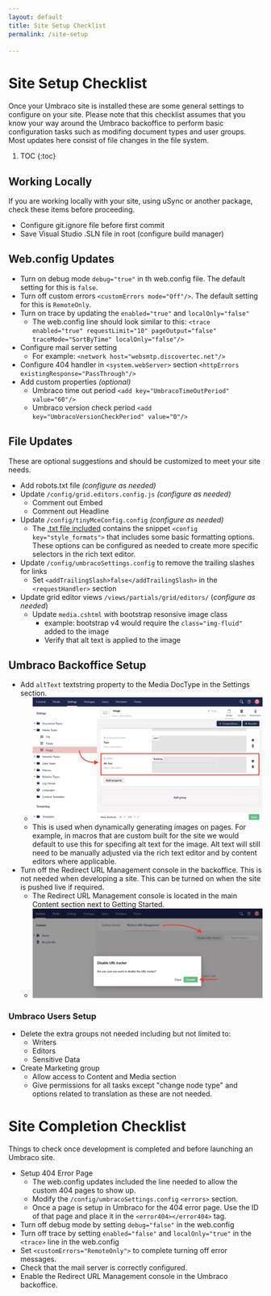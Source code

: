 ```yaml
---
layout: default
title: Site Setup Checklist
permalink: /site-setup

---
```


# Site Setup Checklist

Once your Umbraco site is installed these are some general settings to configure on your site. Please note that this checklist assumes that you know your way around the Umbraco backoffice to perform basic configuration tasks such as modifing document types and user groups. Most updates here consist of file changes in the file system.

1. TOC
{:toc}

## Working Locally

If you are working locally with your site, using uSync or another package, check these items before proceeding.

- Configure git.ignore file before first commit
- Save Visual Studio .SLN file in root (configure build manager)

## Web.config Updates

- Turn on debug mode `debug="true"` in th web.config file. The default setting for this is `false`.
- Turn off custom errors `<customErrors mode="Off"/>`. The default setting for this is `RemoteOnly`.
- Turn on trace by updating the `enabled="true"` and `localOnly="false"`
  - The web.config line should look similar to this: `<trace enabled="true" requestLimit="10" pageOutput="false" traceMode="SortByTime" localOnly="false"/>`
- Configure mail server setting
  - For example: `<network host="websmtp.discovertec.net"/>`
- Configure 404 handler in `<system.webServer>` section `<httpErrors existingResponse="PassThrough"/>`
- Add custom properties *(optional)*
  - Umbraco time out period `<add key="UmbracoTimeOutPeriod" value="60"/>`
  - Umbraco version check period `<add key="UmbracoVersionCheckPeriod" value="0"/>`

## File Updates

These are optional suggestions and should be customized to meet your site needs.

- Add robots.txt file *(configure as needed)*
- Update `/config/grid.editors.config.js` *(configure as needed)*
  - Comment out Embed
  - Comment out Headline
- Update `/config/tinyMceConfig.config` *(configure as needed)*
  - The [.txt file included](files/config/tinymceconfig.config.txt) contains the snippet `<config key="style_formats">` that includes some basic formatting options. These options can be configured as needed to create more specific selectors in the rich text editor.
- Update `/config/umbracoSettings.config` to remove the trailing slashes for links
  - Set `<addTrailingSlash>false</addTrailingSlash>` in the `<requestHandler>` section
- Update grid editor views `/views/partials/grid/editors/` (*configure as needed*)
  - Update `media.cshtml` with bootstrap resonsive image class
    - example: bootstrap v4 would require the `class="img-fluid"` added to the image
    - Verify that alt text is applied to the image

## Umbraco Backoffice Setup

- Add `altText` textstring property to the Media DocType in the Settings section.
  - ![Umbraco 8 Image Media Type Properties](images/v8/image-media-type-alt-text.png)
  - This is used when dynamically generating images on pages. For example, in macros that are custom built for the site we would default to use this for specifing alt text for the image. Alt text will still need to be manually adjusted via the rich text editor and by content editors where applicable.
- Turn off the Redirect URL Management console in the backoffice. This is not needed when developing a site. This can be turned on when the site is pushed live if required.
  - The Redirect URL Management console is located in the main Content section next to Getting Started.
  - ![Disable Redirect URL Management](images/v8/disable-url-redirect.png)

### Umbraco Users Setup

- Delete the extra groups not needed including but not limited to:
  - Writers
  - Editors
  - Sensitive Data
- Create Marketing group
  - Allow access to Content and Media section
  - Give permissions for all tasks except "change node type" and options related to translation as these are not needed.

# Site Completion Checklist

Things to check once development is completed and before launching an Umbraco site.

- Setup 404 Error Page
  - The web.config updates included the line needed to allow the custom 404 pages to show up.
  - Modify the `/config/umbracoSettings.config` `<errors>` section.
  - Once a page is setup in Umbraco for the 404 error page. Use the ID of that page and place it in the `<error404></error404>` tag.
-  Turn off debug mode by setting `debug="false"` in the web.config
-  Turn off trace by setting `enabled="false"` and `localOnly="true"` in the `<trace>` line in the web.config
-  Set `<customErrors="RemoteOnly">` to complete turning off error messages.
-  Check that the mail server is correctly configured.
-  Enable the Redirect URL Management console in the Umbraco backoffice.